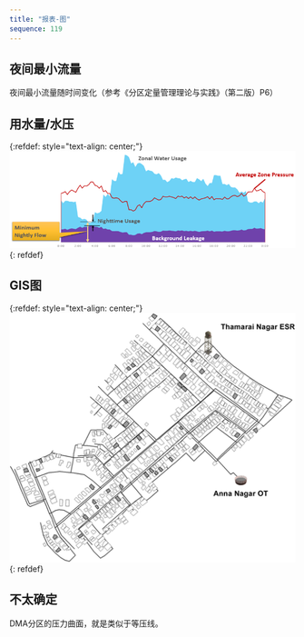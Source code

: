 ```yaml
---
title: "报表-图"
sequence: 119
---
```


## 夜间最小流量

夜间最小流量随时间变化（参考《分区定量管理理论与实践》（第二版）P6）

## 用水量/水压

{:refdef: style="text-align: center;"}
![](/assets/image/dma/minimum-nightly-flow.png)
{: refdef}

## GIS图

{:refdef: style="text-align: center;"}
![](/assets/image/dma/wds-dma-sampled-service-connections.png)
{: refdef}

## 不太确定

DMA分区的压力曲面，就是类似于等压线。




